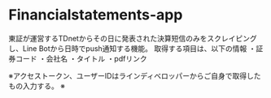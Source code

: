 # Financialstatements-app
東証が運営するTDnetからその日に発表された決算短信のみをスクレイピングし、Line Botから日時でpush通知する機能。
取得する項目は、以下の情報
・証券コード
・会社名
・タイトル
・pdfリンク

※アクセストークン、ユーザーIDはラインディベロッパーからご自身で取得したもの入力する。
※

